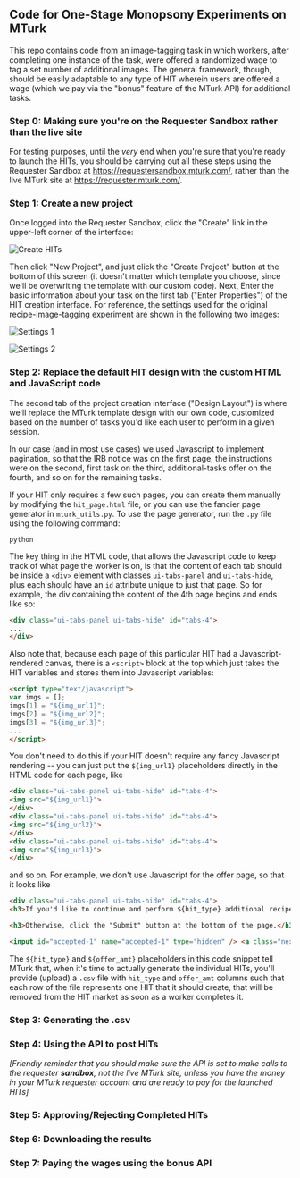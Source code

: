 ## Code for One-Stage Monopsony Experiments on MTurk

This repo contains code from an image-tagging task in which workers, after completing one instance of the task, were offered a randomized wage to tag a set number of additional images. The general framework, though, should be easily adaptable to any type of HIT wherein users are offered a wage (which we pay via the "bonus" feature of the MTurk API) for additional tasks.

### Step 0: Making sure you're on the Requester Sandbox rather than the live site

For testing purposes, until the *very* end when you're sure that you're ready to launch the HITs, you should be carrying out all these steps using the Requester Sandbox at https://requestersandbox.mturk.com/, rather than the live MTurk site at https://requester.mturk.com/.

### Step 1: Create a new project

Once logged into the Requester Sandbox, click the "Create" link in the upper-left corner of the interface:

![Create HITs](create.png)

Then click "New Project", and just click the "Create Project" button at the bottom of this screen (it doesn't matter which template you choose, since we'll be overwriting the template with our custom code). Next, Enter the basic information about your task on the first tab ("Enter Properties") of the HIT creation interface. For reference, the settings used for the original recipe-image-tagging experiment are shown in the following two images:

![Settings 1](settings_1.png)

![Settings 2](settings_2.png)

### Step 2: Replace the default HIT design with the custom HTML and JavaScript code

The second tab of the project creation interface ("Design Layout") is where we'll replace the MTurk template design with our own code, customized based on the number of tasks you'd like each user to perform in a given session.

In our case (and in most use cases) we used Javascript to implement pagination, so that the IRB notice was on the first page, the instructions were on the second, first task on the third, additional-tasks offer on the fourth, and so on for the remaining tasks.

If your HIT only requires a few such pages, you can create them manually by modifying the `hit_page.html` file, or you can use the fancier page generator in `mturk_utils.py`. To use the page generator, run the `.py` file using the following command:

```
python 
```

The key thing in the HTML code, that allows the Javascript code to keep track of what page the worker is on, is that the content of each tab should be inside a `<div>` element with classes `ui-tabs-panel` and `ui-tabs-hide`, plus each should have an `id` attribute unique to just that page. So for example, the div containing the content of the 4th page begins and ends like so:

```html
<div class="ui-tabs-panel ui-tabs-hide" id="tabs-4">
...
</div>
```

Also note that, because each page of this particular HIT had a Javascript-rendered canvas, there is a `<script>` block at the top which just takes the HIT variables and stores them into Javascript variables:

```html
<script type="text/javascript">
var imgs = [];
imgs[1] = "${img_url1}";
imgs[2] = "${img_url2}";
imgs[3] = "${img_url3}";
...
</script>
```

You don't need to do this if your HIT doesn't require any fancy Javascript rendering -- you can just put the `${img_url1}` placeholders directly in the HTML code for each page, like

```html
<div class="ui-tabs-panel ui-tabs-hide" id="tabs-4">
<img src="${img_url1}">
</div>
<div class="ui-tabs-panel ui-tabs-hide" id="tabs-4">
<img src="${img_url2}">
</div>
<div class="ui-tabs-panel ui-tabs-hide" id="tabs-4">
<img src="${img_url3}">
</div>
```

and so on. For example, we don't use Javascript for the offer page, so that it looks like

```html
<div class="ui-tabs-panel ui-tabs-hide" id="tabs-4">
<h3>If you'd like to continue and perform ${hit_type} additional recipe location tasks for ${offer_amt}, please click "Next Page" below.</h3>

<h3>Otherwise, click the "Submit" button at the bottom of the page.</h3>

<input id="accepted-1" name="accepted-1" type="hidden" /> <a class="next-tab mover accept-offer" href="#instructions-top" id="accept-1" rel="5" title="1">Next Page &raquo;</a></div>
```

The `${hit_type}` and `${offer_amt}` placeholders in this code snippet tell MTurk that, when it's time to actually generate the individual HITs, you'll provide (upload) a `.csv` file with `hit_type` and `offer_amt` columns such that each row of the file represents one HIT that it should create, that will be removed from the HIT market as soon as a worker completes it.

### Step 3: Generating the .csv

### Step 4: Using the API to post HITs

*[Friendly reminder that you should make sure the API is set to make calls to the requester **sandbox**, not the live MTurk site, unless you have the money in your MTurk requester account and are ready to pay for the launched HITs]*

### Step 5: Approving/Rejecting Completed HITs

### Step 6: Downloading the results

### Step 7: Paying the wages using the bonus API
